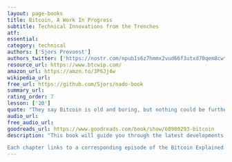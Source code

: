 ```yaml
---
layout: page-books
title: Bitcoin, A Work In Progress
subtitle: Technical Innovations from the Trenches
atf: 
essential: 
category: technical
authors: ['Sjors Provoost']
authors_twitter: ['https://nostr.com/npub1s6z7hmmx2vud66f3utxd70qem8cwtggx0jgc7gh8pqwz2k8cltuqrdwk4c']
resource_url: https://www.btcwip.com/
amazon_url: https://amzn.to/3P6Jj4w
wikipedia_url: 
free_url: https://github.com/Sjors/nado-book
summary_url: 
rating_order: 7
lesson: ['20']
quote: "They say Bitcoin is old and boring, but nothing could be further from the truth."
audio_url: 
free_audio_url: 
goodreads_url: https://www.goodreads.com/book/show/60980293-bitcoin
description: "This book will guide you through the latest developments in Bitcoin, as seen through the eyes of one of its many developers. You'll learn about the latest soft fork known as Taproot, the challenges of keeping open source software free of money-stealing bugs and malware, new ways to protect nodes against evildoers on the internet, how to deal with the ever-growing blockchain, and more!

Each chapter links to a corresponding episode of the Bitcoin Explained podcast. The book also links to more than two hundred articles, videos, podcasts, and even the source code. And thanks to a tiny QR code next to every link, you'll never have to type long URLs."
---
```

